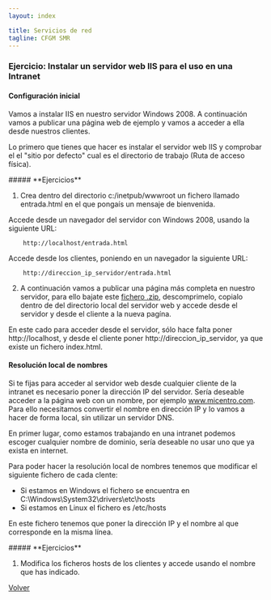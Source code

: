 ```yaml
---
layout: index

title: Servicios de red 
tagline: CFGM SMR
---
```

### Ejercicio: Instalar un servidor web IIS para el uso en una Intranet

#### Configuración inicial

Vamos a instalar IIS en nuestro servidor Windows 2008. A continuación vamos a publicar una página web de ejemplo y vamos a acceder a ella desde nuestros clientes.

Lo primero que tienes que hacer es instalar el servidor web IIS y comprobar el el "sitio por defecto" cual es el directorio de trabajo (Ruta de acceso física).

<div class='ejercicios' markdown='1'>
##### **Ejercicios**

1. Crea dentro del directorio c:/inetpub/wwwroot un fichero llamado entrada.html en el que pongaís un mensaje de bienvenida.


Accede desde un navegador del servidor con Windows 2008, usando la siguiente URL:

        http://localhost/entrada.html

Accede desde los clientes, poniendo en un navegador la siguiente URL:

        http://direccion_ip_servidor/entrada.html

2. A continuación vamos a publicar una página más completa en nuestro servidor, para ello bajate este [fichero .zip](files/web.zip), descomprimelo, copialo dentro de del directorio local del servidor web y accede desde el servidor y desde el cliente a la nueva pagína.

 En este cado para acceder desde el servidor, sólo hace falta poner http://localhost, y desde el cliente poner http://direccion_ip_servidor, ya que existe un fichero index.html.
</div>

#### Resolución local de nombres

Si te fijas para acceder al servidor web desde cualquier cliente de la intranet es necesario poner la dirección IP del servidor. Sería deseable acceder a la página web con un nombre, por ejemplo www.micentro.com. Para ello necesitamos convertir el nombre en dirección IP y lo vamos a hacer de forma local, sin utilizar un servidor DNS.

En primer lugar, como estamos trabajando en una intranet podemos escoger cualquier nombre de dominio, sería deseable no usar uno que ya exista en internet.

Para poder hacer la resolución local de nombres tenemos que modificar el siguiente fichero de cada clente:

* Si estamos en Windows el fichero se encuentra en C:\Windows\System32\drivers\etc\hosts
* Si estamos en Linux el fichero es /etc/hosts

En este fichero tenemos que poner la dirección IP y el nombre al que corresponde en la misma línea.

<div class='ejercicios' markdown='1'>
##### **Ejercicios**

1. Modifica los ficheros hosts de los clientes y accede usando el nombre que has indicado.

</div>

[Volver](index)


